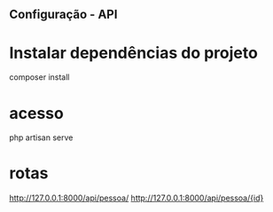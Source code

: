 
## Configuração - API

# Instalar dependências do projeto
composer install

# acesso
php artisan serve

# rotas
http://127.0.0.1:8000/api/pessoa/
http://127.0.0.1:8000/api/pessoa/{id}
